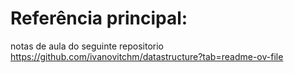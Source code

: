 # Referência principal: 

notas de aula do seguinte repositorio https://github.com/ivanovitchm/datastructure?tab=readme-ov-file
